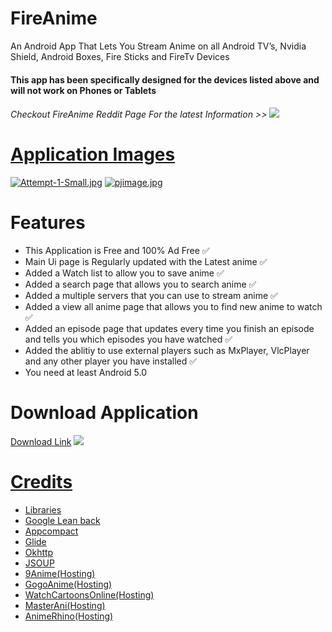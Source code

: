 # FireAnime
An Android App That Lets You Stream Anime on all Android TV’s, Nvidia Shield, Android Boxes, Fire Sticks and FireTv Devices
<h4>This app has been specifically designed for the devices listed above and will not work on Phones or Tablets</h4>
<h6>Checkout FireAnime Reddit Page For the latest Information >> <a href="https://www.reddit.com/r/FireAnime/"><img src = "https://alternative.me/icons2/reddit.png"/></h6>

# Application Images
[![Attempt-1-Small.jpg](https://i.postimg.cc/SscFXLYK/Attempt-1-Small.jpg)](https://postimg.cc/ZBYD2dck)
[![pjimage.jpg](https://i.postimg.cc/XY2V3g9S/pjimage.jpg)](https://postimg.cc/5XCcSLPn)

# Features

* This Application is Free and 100% Ad Free ✅
* Main Ui page is Regularly updated with the Latest anime ✅
* Added a Watch list to allow you to save anime ✅
* Added a search page that allows you to search anime ✅
* Added a multiple servers that you can use to stream anime ✅
* Added a view all anime page that allows you to find new anime to watch ✅
* Added an episode page that updates every time you finish an episode and tells you which episodes you have watched ✅
* Added the ablitiy to use external players such as MxPlayer, VlcPlayer and any other player you have installed ✅
* You need at least Android 5.0

# Download Application
<a href= "https://github.com/XenTeckzX/FireAnime/raw/master/FireAnime2.3.apk">Download Link</A>
<a href="https://github.com/XenTeckzX/FireAnime/raw/master/FireAnime2.3.apk"><img src = "http://cata.bestwowaddons.com/wp-content/plugins/wpdm-download-button/images/download_buttons_06.png"/>

# Credits
* Libraries
* Google Lean back
* Appcompact
* Glide
* Okhttp
* JSOUP
* 9Anime(Hosting)
* GogoAnime(Hosting)
* WatchCartoonsOnline(Hosting)
* MasterAni(Hosting)
* AnimeRhino(Hosting)
